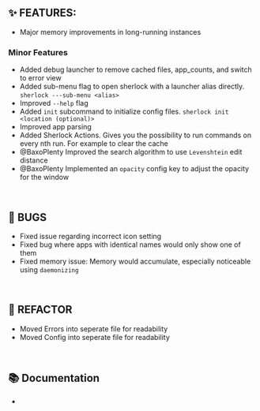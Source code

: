 ## ✨ FEATURES:

- Major memory improvements in long-running instances

### Minor Features
- Added debug launcher to remove cached files, app_counts, and switch to error view
- Added sub-menu flag to open sherlock with a launcher alias directly. `sherlock ---sub-menu <alias>`
- Improved `--help` flag
- Added `init` subcommand to initialize config files. `sherlock init <location (optional)>`
- Improved app parsing
- Added Sherlock Actions. Gives you the possibility to run commands on every nth run. For example to clear the cache
- @BaxoPlenty Improved the search algorithm to use `Levenshtein` edit distance
- @BaxoPlenty Implemented an `opacity` config key to adjust the opacity for the window

<br>

## 🐞 BUGS

- Fixed issue regarding incorrect icon setting
- Fixed bug where apps with identical names would only show one of them
- Fixed memory issue: Memory would accumulate, especially noticeable using `daemonizing`

<br>

## 🔧 REFACTOR

- Moved Errors into seperate file for readability
- Moved Config into seperate file for readability

<br>

## 📚 Documentation

- 

<br>
